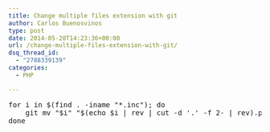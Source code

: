 ```yaml
---
title: Change multiple files extension with git
author: Carlos Buenosvinos
type: post
date: 2014-05-28T14:23:36+00:00
url: /change-multiple-files-extension-with-git/
dsq_thread_id:
  - "2788339139"
categories:
  - PHP

---
```

<pre class="brush: bash; gutter: true">for i in $(find . -iname "*.inc"); do
    git mv "$i" "$(echo $i | rev | cut -d &#039;.&#039; -f 2- | rev).php";
done</pre>